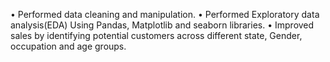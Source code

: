 • Performed data cleaning and manipulation.
• Performed Exploratory data analysis(EDA) Using Pandas, Matplotlib and seaborn libraries.
• Improved sales by identifying potential customers across different state, Gender, occupation and age groups.

